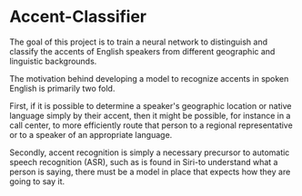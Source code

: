 # Accent-Classifier

The goal of this project is to train a neural network to distinguish and classify the accents of English speakers from different geographic and linguistic backgrounds.

The motivation behind developing a model to recognize accents in spoken English is primarily two fold.

First, if it is possible to determine a speaker's geographic location or native language simply by their accent, then it might be possible, for instance in a call center, to more efficiently route that person to a regional representative or to a speaker of an appropriate language.

Secondly, accent recognition is simply a necessary precursor to automatic speech recognition (ASR), such as is found in Siri-to understand what a person is saying, there must be a model in place that expects how they are going to say it.
